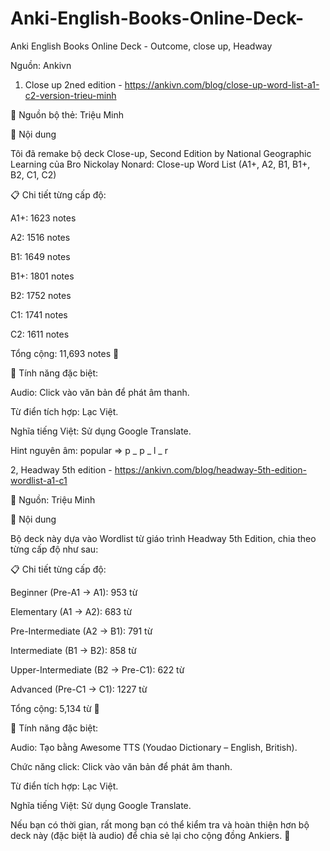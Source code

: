# Anki-English-Books-Online-Deck-

Anki English Books Online Deck - Outcome, close up, Headway

Nguồn: Ankivn 

1. Close up 2ned edition - https://ankivn.com/blog/close-up-word-list-a1-c2-version-trieu-minh

📌 Nguồn bộ thẻ: Triệu Minh

🧾 Nội dung

Tôi đã remake bộ deck Close-up, Second Edition by National Geographic Learning của Bro Nickolay Nonard:
Close-up Word List (A1+, A2, B1, B1+, B2, C1, C2)

📋 Chi tiết từng cấp độ:

A1+: 1623 notes

A2: 1516 notes

B1: 1649 notes

B1+: 1801 notes

B2: 1752 notes

C1: 1741 notes

C2: 1611 notes

Tổng cộng: 11,693 notes 💯

🧩 Tính năng đặc biệt:

Audio: Click vào văn bản để phát âm thanh.

Từ điển tích hợp: Lạc Việt.

Nghĩa tiếng Việt: Sử dụng Google Translate.

Hint nguyên âm: popular => p _ p _ l _ r

2, Headway 5th edition - https://ankivn.com/blog/headway-5th-edition-wordlist-a1-c1

 📌 Nguồn: Triệu Minh

🧾 Nội dung

Bộ deck này dựa vào Wordlist từ giáo trình Headway 5th Edition, chia theo từng cấp độ như sau:

📋 Chi tiết từng cấp độ:

Beginner (Pre-A1 → A1): 953 từ

Elementary (A1 → A2): 683 từ

Pre-Intermediate (A2 → B1): 791 từ

Intermediate (B1 → B2): 858 từ

Upper-Intermediate (B2 → Pre-C1): 622 từ

Advanced (Pre-C1 → C1): 1227 từ

Tổng cộng: 5,134 từ 💯

🧩 Tính năng đặc biệt:

Audio: Tạo bằng Awesome TTS (Youdao Dictionary – English, British).

Chức năng click: Click vào văn bản để phát âm thanh.

Từ điển tích hợp: Lạc Việt.

Nghĩa tiếng Việt: Sử dụng Google Translate.

Nếu bạn có thời gian, rất mong bạn có thể kiểm tra và hoàn thiện hơn bộ deck này (đặc biệt là audio) để chia sẻ lại cho cộng đồng Ankiers. 🌟
